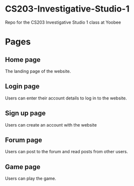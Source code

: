 # CS203-Investigative-Studio-1
Repo for the CS203 Investigative Studio 1 class at  Yoobee


# Pages

## Home page
The landing page of the website.
## Login page
Users can enter their account details to log in to the website.
## Sign up page
Users can create an account with the website
## Forum page
Users can post to the forum and read posts from other users.
## Game page
Users can play the game.
